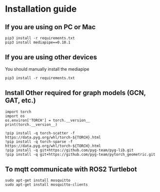 # Installation guide
## If you are using on PC or Mac
```
pip3 install -r requirements.txt
pip3 install mediapipe==0.10.1
```
## If you are using other devices
You should manually install the mediapipe
```
pip3 install -r requirements.txt
```
## Install Other required for graph models (GCN, GAT, etc.)
```
import torch
import os
os.environ['TORCH'] = torch.__version__
print(torch.__version__)
```
```
!pip install -q torch-scatter -f https://data.pyg.org/whl/torch-${TORCH}.html
!pip install -q torch-sparse -f https://data.pyg.org/whl/torch-${TORCH}.html
!pip install -q git+https://github.com/pyg-team/pyg-lib.git
!pip install -q git+https://github.com/pyg-team/pytorch_geometric.git
```
## To mqtt communicate with ROS2 Turtlebot
```
sudo apt-get install mosquitto
sudo apt-get install mosquitto-clients
```
